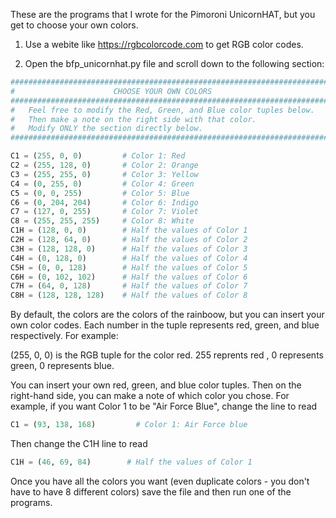 These are the programs that I wrote for the Pimoroni UnicornHAT, but you get to choose your own colors.

1) Use a webite like https://rgbcolorcode.com to get RGB color codes.

2) Open the bfp_unicornhat.py file and scroll down to the following section:

```python
########################################################################
#                      CHOOSE YOUR OWN COLORS                          #
########################################################################
#   Feel free to modify the Red, Green, and Blue color tuples below.   #
#   Then make a note on the right side with that color.                #
#   Modify ONLY the section directly below.                            #
########################################################################

C1 = (255, 0, 0)         # Color 1: Red
C2 = (255, 128, 0)       # Color 2: Orange
C3 = (255, 255, 0)       # Color 3: Yellow
C4 = (0, 255, 0)         # Color 4: Green
C5 = (0, 0, 255)         # Color 5: Blue
C6 = (0, 204, 204)       # Color 6: Indigo
C7 = (127, 0, 255)       # Color 7: Violet
C8 = (255, 255, 255)     # Color 8: White
C1H = (128, 0, 0)        # Half the values of Color 1
C2H = (128, 64, 0)       # Half the values of Color 2
C3H = (128, 128, 0)      # Half the values of Color 3
C4H = (0, 128, 0)        # Half the values of Color 4
C5H = (0, 0, 128)        # Half the values of Color 5
C6H = (0, 102, 102)      # Half the values of Color 6
C7H = (64, 0, 128)       # Half the values of Color 7
C8H = (128, 128, 128)    # Half the values of Color 8

```

By default, the colors are the colors of the rainboow, but you can insert your own color codes. Each number in the tuple
represents red, green, and blue respectively. For example:

(255, 0, 0) is the RGB tuple for the color red. 255 reprents red , 0 represents green, 0 represents blue.

You can insert your own red, green, and blue color tuples. Then on the right-hand side, you can make a note of which color you
chose. For example, if you want Color 1 to be "Air Force Blue", change the line to read

```python
C1 = (93, 138, 168)         # Color 1: Air Force blue
```

Then change the C1H line to read

```python
C1H = (46, 69, 84)        # Half the values of Color 1
```

Once you have all the colors you want (even duplicate colors - you don't have to have 8 different colors) save the file and
then run one of the programs.
